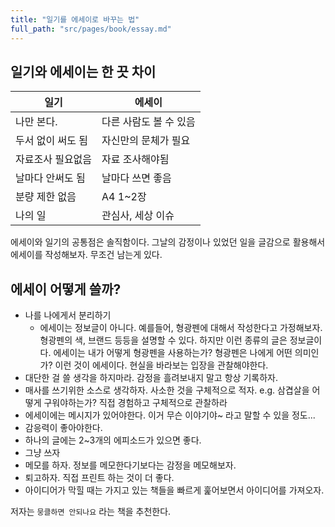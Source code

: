 ```yaml
---
title: "일기를 에세이로 바꾸는 법"
full_path: "src/pages/book/essay.md"
---
```



## 일기와 에세이는 한 끗 차이
| **일기** | **에세이** |
|--------|--------|
| 나만 본다. | 다른 사람도 볼 수 있음 |
| 두서 없이 써도 됨 | 자신만의 문체가 필요|
| 자료조사 필요없음 | 자료 조사해야됨 |
| 날마다 안써도 됨 | 날마다 쓰면 좋음 |
| 분량 제한 없음 | A4 1~2장 |
| 나의 일 | 관심사, 세상 이슈 |

에세이와 일기의 공통점은 솔직함이다.
그날의 감정이나 있었던 일을 글감으로 활용해서 에세이를 작성해보자. 무조건 남는게 있다. 

##  에세이 어떻게 쓸까?
- 나를 나에게서 분리하기 
  -  에세이는 정보글이 아니다. 예를들어, 형광펜에 대해서 작성한다고 가정해보자. 형광펜의 색, 브랜드 등등을 설명할 수 있다. 하지만 이런 종류의 글은 정보글이다. 에세이는 내가 어떻게 형광펜을 사용하는가? 형광펜은 나에게 어떤 의미인가? 이런 것이 에세이다.  현실을 바라보는 입장을 관찰해야한다.
- 대단한 걸 쓸 생각을 하지마라. 감정을 흘려보내지 말고 항상 기록하자. 
- 매사를 쓰기위한 소스로 생각하자. 사소한 것을 구체적으로 적자. e.g. 삼겹살을 어떻게 구워야하는가? 직접 경험하고 구체적으로 관찰하라
- 에세이에는 메시지가 있어야한다. 이거 무슨 이야기야~ 라고 말할 수 있을 정도...
- 감응력이 좋아야한다. 
- 하나의 글에는 2~3개의 에피소드가 있으면 좋다. 
- 그냥 쓰자
- 메모를 하자. 정보를 메모한다기보다는 감정을 메모해보자.
- 퇴고하자. 직접 프린트 하는 것이 더 좋다. 
- 아이디어가 막힐 때는 가지고 있는 책들을 빠르게 훑어보면서 아이디어를 가져오자.


저자는 `뭉클하면 안되나요` 라는 책을 추천한다. 


